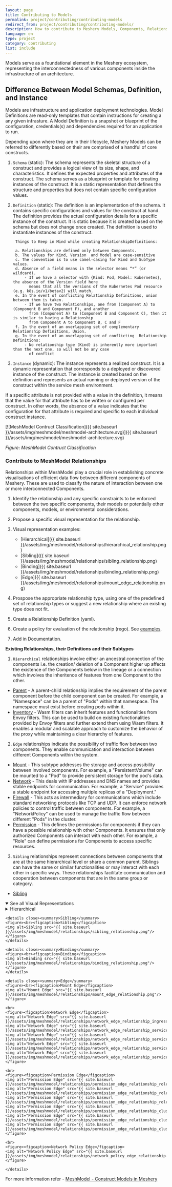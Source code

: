 ```yaml
---
layout: page
title: Contributing to Models
permalink: project/contributing/contributing-models
redirect_from: project/contributing/contributing-models/
description: How to contribute to Meshery Models, Components, Relationships, Policies...
language: en
type: project
category: contributing
list: include
---
```


Models serve as a foundational element in the Meshery ecosystem, representing the interconnectedness of various components inside the infrastructure of an architecture.

## Difference Between Model Schemas, Definition, and Instance

Models are infrastructure and application deployment technologies. Model Definitions are read-only templates that contain instructions for creating a any given infrasture. A Model Definition is a snapshot or blueprint of the configuration, credentials(s) and dependencies required for an application to run.

Depending upon where they are in their lifecycle, Meshery Models can be referred to differently based on their are comprised of a handful of core constructs.

1. `Schema` (static): The schema represents the skeletal structure of a construct and provides a logical view of its size, shape, and characteristics. It defines the expected properties and attributes of the construct. The schema serves as a blueprint or template for creating instances of the construct. It is a static representation that defines the structure and properties but does not contain specific configuration values.

2. `Definition` (static): The definition is an implementation of the schema. It contains specific configurations and values for the construct at hand. The definition provides the actual configuration details for a specific instance of the construct. It is static because it is created based on the schema but does not change once created. The definition is used to instantiate instances of the construct.

        Things to Keep in Mind while creating RelationshipDefinitions:

        a. Relationships are defined only between Components.
        b. The values for Kind, Version  and Model are case-sensitive
        c. The convention is to use camel-casing for Kind and SubType values.
        d. Absence of a field means in the selector means “*” (or wildcard).
            - If we have a selector with {Kind: Pod, Model: Kubernetes}, the absence of the Version field here
              means that all the versions of the Kubernetes Pod resource (e.g. k8s.io/v1/betav2) will match.
        e. In the event of conflicting Relationship Definitions, union between them is taken.
            - If we have two Relationships, one from (Component A) to (Component B and Component F), and another
              from (Component A) to (Component B and Component C), then it is similar to having a Relationship
              from Component A to Component B, C and F
        f. In the event of an overlapping set of complementary Relationship Definitions, Union.
        g. In the event of an overlapping set of conflicting  Relationship Definitions:
            - No relationship type (Kind) is inherently more important than the next one, so will not be any case
              of conflict

3.  `Instance` (dynamic): The instance represents a realized construct. It is a dynamic representation that corresponds to a deployed or discovered instance of the construct. The instance is created based on the definition and represents an actual running or deployed version of the construct within the service mesh environment.

If a specific attribute is not provided with a value in the definition, it means that the value for that attribute has to be written or configured per construct. In other words, the absence of a value indicates that the configuration for that attribute is required and specific to each individual construct instance.

[![MeshModel Contruct Classification]({{ site.baseurl }}/assets/img/meshmodel/meshmodel-architecture.svg)]({{ site.baseurl }}/assets/img/meshmodel/meshmodel-architecture.svg)

_Figure: MeshModel Contruct Classification_

### Contribute to MeshModel Relationships

Relationships within MeshModel play a crucial role in establishing concrete visualisations of efficient data flow between different components of Meshery. These are used to classify the nature of interaction between one or more interconnected Components.

1. Identify the relationship and any specific constraints to be enforced between the two specific components, their models or potentially other components, models, or environmental considerations.
2. Propose a specific visual representation for the relationship.
3. Visual representation examples:
   - [Hierarchical]({{ site.baseurl }}/assets/img/meshmodel/relationships/hierarchical_relationship.png)
   - [Sibling]({{ site.baseurl }}/assets/img/meshmodel/relationships/sibling_relationship.png)
   - [Binding]({{ site.baseurl }}/assets/img/meshmodel/relationships/binding_relationship.png)
   - [Edge]({{ site.baseurl }}/assets/img/meshmodel/relationships/mount_edge_relationship.png)

4. Prospose the appropriate relationship type, using one of the predefined set of relationship types or suggest a new relationship where an existing type does not fit.
5. Create a Relationship Definition (yaml).
6. Create a policy for evaluation of the relationship (rego). See [examples](https://github.com/meshery/meshery/tree/master/server/meshmodel/policies/).
7. Add in Documentation.

**Existing Relationships, their Definitions and their Subtypes**

1. `Hierarchical` relationships involve either an ancestral connection of the components i.e. the creation/ deletion of a Component higher up affects the existence of the Components below in the lineage or a connection which involves the inheritence of features from one Component to the other.  
- [Parent](https://github.com/meshery/meshery/tree/master/server/meshmodel/relationships/hierarchical_parent.json) - A parent-child relationship implies the requirement of the parent component before the child component can be created. For example, a "Namespace" can be a parent of "Pods" within that namespace. The namespace must exist before creating pods within it.
- [Inventory](https://github.com/meshery/meshery/blob/master/server/meshmodel/relationships/hierarchical_inv_wasm_filters.json) - Wasm filters can inherit features and functionalities from Envoy filters. This can be used to build on existing functionalities provided by Envoy filters and further extend them using Wasm filters. It enables a modular and scalable approach to customize the behavior of the proxy while maintaining a clear hierarchy of features.

2. `Edge` relationships indicate the possibility of traffic flow between two components. They enable communication and interaction between different Components within the system.
- [Mount](https://github.com/meshery/meshery/tree/master/server/meshmodel/relationships/mount_edge.json) - This subtype addresses the storage and access possibility between involved components. For example, a "PersistentVolume" can be mounted to a "Pod" to provide persistent storage for the pod's data.
- [Network](https://github.com/meshery/meshery/tree/master/server/meshmodel/relationships/network_edge.json) - This deals with IP addresses and DNS names and provides stable endpoints for communication. For example, a "Service" provides a stable endpoint for accessing multiple replicas of a "Deployment."
- [Firewall](https://github.com/meshery/meshery/tree/master/server/meshmodel/relationships/network_policy_edge.json) - This acts as intermediary for communications which include standard networking protocols like TCP and UDP. It can enforce network policies to control traffic between components. For example, a "NetworkPolicy" can be used to manage the traffic flow between different "Pods" in the cluster.
- [Permission](https://github.com/meshery/meshery/tree/master/server/meshmodel/relationships/permission_edge.json) - This defines the permissions for components if they can have a possible relationship with other Components. It ensures that only authorized Components can interact with each other. For example, a "Role" can define permissions for Components to access specific resources.

3. `Sibling` relationships represent connections between components that are at the same hierarchical level or share a common parent. Siblings can have the same or similar functionalities or may interact with each other in specific ways. These relationships facilitate communication and cooperation between components that are in the same group or category.
- [Sibling](https://github.com/meshery/meshery/tree/master/server/meshmodel/relationships/sibling.json)


<details open>
<summary>See all Visual Representations</summary>
    <details close><summary>Hierarchical</summary>
    <figure><br><figcaption>Hierarchical Parent</figcaption>
    <img alt="Hierarchical Parent" src="{{ site.baseurl }}/assets/img/meshmodel/relationships/hierachical_relationship_namespace_others.png"/>
    </figure>
    </details>

    <details close><summary>Sibling</summary>
    <figure><br><figcaption>Sibling</figcaption>
    <img alt=Sibling src="{{ site.baseurl }}/assets/img/meshmodel/relationships/sibling_relationship.png"/>
    </figure>
    </details>

    <details close><summary>Binding</summary>
    <figure><br><figcaption>Binding</figcaption>
    <img alt=Binding src="{{ site.baseurl }}/assets/img/meshmodel/relationships/binding_relationship.png"/>
    </figure>
    </details>

    <details close><summary>Edge</summary>
    <figure><br><figcaption>Mount Edge</figcaption>
    <img alt="Mount Edge" src="{{ site.baseurl }}/assets/img/meshmodel/relationships/mount_edge_relationship.png"/>
    </figure>

    <br>
    <figure><figcaption>Network Edge</figcaption>
    <img alt="Network Edge" src="{{ site.baseurl }}/assets/img/meshmodel/relationships/network_edge_relationship_ingress_service.png"/>
    <img alt="Network Edge" src="{{ site.baseurl }}/assets/img/meshmodel/relationships/network_edge_relationship_service_pod.png"/>
    <img alt="Network Edge" src="{{ site.baseurl }}/assets/img/meshmodel/relationships/network_edge_relationship_service_service.png"/>
    <img alt="Network Edge" src="{{ site.baseurl }}/assets/img/meshmodel/relationships/network_edge_relationship_service_endpoints.png"/>
    <img alt="Network Edge" src="{{ site.baseurl }}/assets/img/meshmodel/relationships/network_edge_relationship_service_deployment.png"/>
    </figure>

    <br>
    <figure><figcaption>Permission Edge</figcaption>
    <img alt="Permission Edge" src="{{ site.baseurl }}/assets/img/meshmodel/relationships/permission_edge_relationship_role_service.png"/>
    <img alt="Permission Edge" src="{{ site.baseurl }}/assets/img/meshmodel/relationships/permission_edge_relationship_role_pod.png"/>
    <img alt="Permission Edge" src="{{ site.baseurl }}/assets/img/meshmodel/relationships/permission_edge_relationship_role_deployment.png"/>
    <img alt="Permission Edge" src="{{ site.baseurl }}/assets/img/meshmodel/relationships/permission_edge_relationship_clusterrole_pod.png"/>
    <img alt="Permission Edge" src="{{ site.baseurl }}/assets/img/meshmodel/relationships/permission_edge_relationship_clusterrole_service.png"/>
    <img alt="Permission Edge" src="{{ site.baseurl }}/assets/img/meshmodel/relationships/permission_edge_relationship_clusterrole_deployment.png"/>
    </figure>

    <br>
    <figure><figcaption>Network Policy Edge</figcaption>
    <img alt="Network Policy Edge" src="{{ site.baseurl }}/assets/img/meshmodel/relationships/network_policy_edge_relationship.png">
    </figure>

    </details>

</details>

For more information refer - [MeshModel - Construct Models in Meshery](https://docs.google.com/document/d/16z5hA8qVfSq885of9LXFUVvfom-hQXr-6oTD_GgoFmk/edit)


